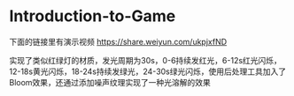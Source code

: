 # Introduction-to-Game
下面的链接里有演示视频
https://share.weiyun.com/ukpjxfND

实现了类似红绿灯的材质，发光周期为30s，0-6持续发红光，6-12s红光闪烁，12-18s黄光闪烁，18-24s持续发绿光，24-30s绿光闪烁，使用后处理工具加入了Bloom效果，还通过添加噪声纹理实现了一种光溶解的效果